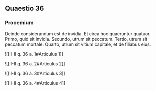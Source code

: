 ## Quaestio 36

### Prooemium

Deinde considerandum est de invidia. Et circa hoc quaeruntur quatuor. Primo, quid sit invidia. Secundo, utrum sit peccatum. Tertio, utrum sit peccatum mortale. Quarto, utrum sit vitium capitale, et de filiabus eius.

![[II-II q. 36 a. 1#Articulus 1]]

![[II-II q. 36 a. 2#Articulus 2]]

![[II-II q. 36 a. 3#Articulus 3]]

![[II-II q. 36 a. 4#Articulus 4]]

